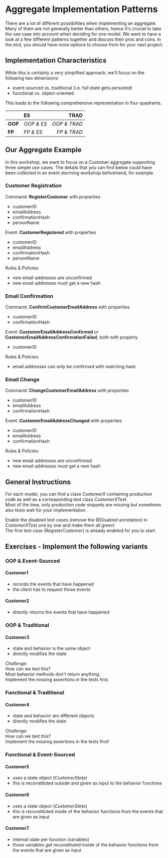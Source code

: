 # Aggregate Implementation Patterns
There are a lot of different possibilities when implementing an aggregate. Many of them are not generally better than
others, hence it's crucial to take the use case into account when deciding for one model. We want to have a look at a few
different patterns together and discuss their pros and cons. In the end, you should have more options to choose from for
your next project. 

## Implementation Characteristics
While this is certainly a very simplified approach, we'll focus on the following two dimensions:
* event-sourced vs. traditional (i.e. full state gets persisted)
* functional vs. object-oriented

This leads to the following comprehensive representation in four quadrants.

|         | ES         | TRAD         |
| ------- | :--------- | -----------: |
| **OOP** | *OOP & ES* | *OOP & TRAD* |
| **FP**  | *FP & ES*  | *FP & TRAD*  |

## Our Aggregate Example
In this workshop, we want to focus on a Customer aggregate supporting three simple use cases. The details that you can
find below could have been collected in an event storming workshop beforehand, for example.

### Customer Registration
Command: **RegisterCustomer** with properties
* customerID
* emailAddress
* confirmationHash
* personName

Event: **CustomerRegistered** with properties
* customerID
* emailAddress
* confirmationHash
* personName

Rules & Policies:
* new email addresses are unconfirmed
* new email addresses must get a new hash

### Email Confirmation
Command: **ConfirmCustomerEmailAddress** with properties
* customerID
* confirmationHash

Event: **CustomerEmailAddressConfirmed** or **CustomerEmailAddressConfirmationFailed**, both with property
* customerID

Rules & Policies:
* email addresses can only be confirmed with matching hash

### Email Change 
Command: **ChangeCustomerEmailAddress** with properties
* customerID
* emailAddress
* confirmationHash

Event: **CustomerEmailAddressChanged** with properties
* customerID
* emailAddress
* confirmationHash

Rules & Policies:
* new email addresses are unconfirmed
* new email addresses must get a new hash

## General Instructions
For each model, you can find a class *CustomerX* containing production code as well as a corresponding test class *CustomerXTest*.  
Most of the time, only production code snippets are missing but sometimes also tests wait for your
implementation.

Enable the disabled test cases (remove the @Disabled annotation) in *CustomerXTest* one by one and make them all green!  
The first test case (RegisterCustomer) is already enabled for you to start.

## Exercises - Implement the following variants

### OOP & Event-Sourced

#### Customer1
* records the events that have happened
* the client has to request those events

#### Customer2
* directly returns the events that have happened

### OOP & Traditional

#### Customer3
* state and behavior is the same object
* directly modifies the state

*Challenge:*  
How can we test this?  
Most behavior methods don't return anything.  
Implement the missing assertions in the tests first.

### Functional & Traditional

#### Customer4
* state and behavior are different objects
* directly modifies the state

*Challenge:*  
How can we test this?  
Implement the missing assertions in the tests first!

### Functional & Event-Sourced

#### Customer5
* uses a state object (*CustomerState*)
* this is reconstituted outside and given as input to the behavior functions

#### Customer6
* uses a state object (*CustomerState*)
* this is reconstituted inside of the behavior functions from the events that are given as input

#### Customer7
* internal state per function (variables)
* those variables get reconstituted inside of the behavior functions from the events that are given as input
